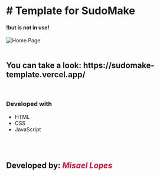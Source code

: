 <h1># Template for SudoMake</h1>
<h4>!but is not in use!</h4>
   <img src="https://user-images.githubusercontent.com/66078558/118270389-e8a3dd00-b4b7-11eb-8e19-462bc1ece8d6.png" alt="Home Page">
    
   <br>
   <br>
   <h2> You can take a look: https://sudomake-template.vercel.app/</h2>
  
   <br>
   <h3>Developed with</h3>
    <ul>
        <li>HTML</li>
        <li>CSS</li>
        <li>JavaScript</li>
    </ul>
    <br>
    <br>
<h2>Developed by: <em style="color: crimson;">Misael Lopes</em></h2>
